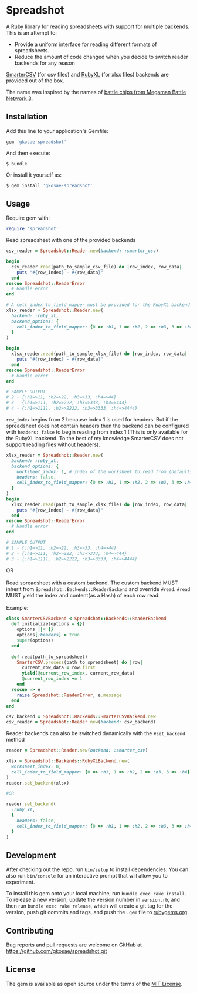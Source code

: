 # Spreadshot
A Ruby library for reading spreadsheets with support for multiple backends. This is an attempt to:
  - Provide a uniform interface for reading different formats of spreadsheets.
  - Reduce the amount of code changed when you decide to switch reader backends for any reason

[SmarterCSV](https://github.com/tilo/smarter_csv) (for csv files) and [RubyXL](https://github.com/weshatheleopard/rubyXL) (for xlsx files) backends are provided out of the box.

The name was inspired by the names of [battle chips from Megaman Battle Network 3](https://megaman.fandom.com/wiki/List_of_Mega_Man_Battle_Network_3_Battle_Chips).

## Installation

Add this line to your application's Gemfile:

```ruby
gem 'gkosae-spreadshot'
```

And then execute:

    $ bundle

Or install it yourself as:
```bash
$ gem install 'gkosae-spreadshot'
```

## Usage

Require gem with:

```ruby
require 'spreadshot'
```

Read spreadsheet with one of the provided backends
```ruby
csv_reader = Spreadshot::Reader.new(backend: :smarter_csv)

begin
  csv_reader.read(path_to_sample_csv_file) do |row_index, row_data|
    puts "#{row_index} - #{row_data}"
  end
rescue Spreadshot::ReaderError
  # Handle error
end

# A cell_index_to_field_mapper must be provided for the RubyXL backend to map values read from a column to a unique key in the yielded hash
xlsx_reader = Spreadshot::Reader.new(
  backend: :ruby_xl,
  backend_options: {
    cell_index_to_field_mapper: {0 => :h1, 1 => :h2, 2 => :h3, 3 => :h4}
  }
)

begin
  xlsx_reader.read(path_to_sample_xlsx_file) do |row_index, row_data|
    puts "#{row_index} - #{row_data}"
  end
rescue Spreadshot::ReaderError
  # Handle error
end

# SAMPLE OUTPUT
# 2 - {:h1=>11, :h2=>22, :h3=>33, :h4=>44}
# 3 - {:h1=>111, :h2=>222, :h3=>333, :h4=>444}
# 4 - {:h1=>1111, :h2=>2222, :h3=>3333, :h4=>4444}
```

`row_index` begins from 2 because index 1 is used for headers. But if the spreadsheet does not contain headers then the backend can be configured with `headers: false` to begin reading from index 1 (This is only available for the RubyXL backend. To the best of my knowledge SmarterCSV does not support reading files without headers).

```ruby
xlsx_reader = Spreadshot::Reader.new(
  backend: :ruby_xl,
  backend_options: {
    worksheet_index: 1, # Index of the worksheet to read from (defaults to 0, i.e. the first worksheet)
    headers: false,
    cell_index_to_field_mapper: {0 => :h1, 1 => :h2, 2 => :h3, 3 => :h4}
  }
)
begin
  xlsx_reader.read(path_to_sample_xlsx_file) do |row_index, row_data|
    puts "#{row_index} - #{row_data}"
  end
rescue Spreadshot::ReaderError
  # Handle error
end

# SAMPLE OUTPUT
# 1 - {:h1=>11, :h2=>22, :h3=>33, :h4=>44}
# 2 - {:h1=>111, :h2=>222, :h3=>333, :h4=>444}
# 3 - {:h1=>1111, :h2=>2222, :h3=>3333, :h4=>4444}
```

OR<br/><br/>
Read spreadsheet with a custom backend. The custom backend MUST inherit from `Spreadshot::Backends::ReaderBackend` and override `#read`. `#read` MUST yield the index and content(as a Hash) of each row read.<br/><br/>
Example:
```ruby
class SmarterCSVBackend < Spreadshot::Backends::ReaderBackend
  def initialize(options = {})
    options ||= {}
    options[:headers] = true
    super(options)
  end
      
  def read(path_to_spreadsheet)
    SmarterCSV.process(path_to_spreadsheet) do |row|
      current_row_data = row.first
      yield(@current_row_index, current_row_data)
      @current_row_index += 1
    end
  rescue => e
    raise Spreadshot::ReaderError, e.message
  end
end

csv_backend = Spreadshot::Backends::SmarterCSVBackend.new
csv_reader = Spreadshot::Reader.new(backend: csv_backend)
```

Reader backends can also be switched dynamically with the `#set_backend` method
```ruby
reader = Spreadshot::Reader.new(backend: :smarter_csv)

xlsx = Spreadshot::Backends::RubyXLBackend.new(
  worksheet_index: 0, 
  cell_index_to_field_mapper: {0 => :h1, 1 => :h2, 2 => :h3, 3 => :h4}
)
reader.set_backend(xlsx)

#OR

reader.set_backend(
  :ruby_xl,
  {
    headers: false,
    cell_index_to_field_mapper: {0 => :h1, 1 => :h2, 2 => :h3, 3 => :h4}
  }
)
```


## Development

After checking out the repo, run `bin/setup` to install dependencies. You can also run `bin/console` for an interactive prompt that will allow you to experiment.

To install this gem onto your local machine, run `bundle exec rake install`. To release a new version, update the version number in `version.rb`, and then run `bundle exec rake release`, which will create a git tag for the version, push git commits and tags, and push the `.gem` file to [rubygems.org](https://rubygems.org).

## Contributing

Bug reports and pull requests are welcome on GitHub at https://github.com/gkosae/spreadshot.git

## License

The gem is available as open source under the terms of the [MIT License](https://opensource.org/licenses/MIT).
